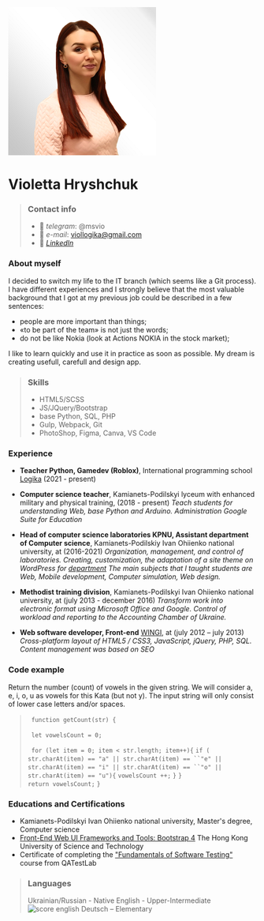 ![photo profile](https://github.com/LettaVio/rsschool-cv/blob/gh-pages/imgs/Gryshchuk_1.png)
#  Violetta Hryshchuk 

> ### Contact info
> - :iphone: *telegram*: @msvio
> - :e-mail: *e-mail*: viollogika@gmail.com
> - :gem: *[LinkedIn](https://www.linkedin.com/in/violetta-gryshchuk/)*

### About myself
I decided to switch my life to the IT branch (which seems like a Git process). I have different experiences and I strongly believe that the most valuable background that I got at my previous job could be described in a few sentences:
- people are more important than things;
- «to be part of the team» is not just the words;
- do not be like Nokia (look at Actions NOKIA in the stock market);

I like to learn quickly and use it in practice as soon as possible. My dream is creating usefull, carefull and design app. 

> ### Skills
> - HTML5/SCSS
> - JS/JQuery/Bootstrap
> - base Python, SQL, PHP
> - Gulp, Webpack, Git
> - PhotoShop, Figma, Canva, VS Code

### Experience
- **Teacher Python, Gamedev (Roblox)**, International programming school [Logika](https://logikaschool.com/ ) (2021 - present) 

- **Computer science teacher**, Kamianets-Podilskyi lyceum with enhanced military and physical training, (2018 - present) 
*Teach students for understanding Web, base Python and Arduino. Administration Google Suite for Education*
- **Head of computer science laboratories KPNU, Assistant department of Computer science**, Kamianets-Podilskiy Ivan Ohiienko national university, at (2016-2021)
*Organization, management, and control of laboratories. Creating, customization, the adaptation of a site theme on WordPress for [department](https://cs.kpnu.edu.ua/ )
The main subjects that I taught students are Web, Mobile development, Сomputer simulation, Web design.*
 
- **Methodist training division**, Kamianets-Podilskyi Ivan Ohiienko national university, at (july 2013 - december 2016)
*Transform work into electronic format using Microsoft Office and Google. Control of workload and reporting to the Accounting Chamber of Ukraine.*

- **Web software developer, Front-end** [WINGI](http://wingi.ru/), at (july 2012 – july 2013) 
*Cross-platform layout of HTML5 / CSS3, JavaScript, jQuery, PHP, SQL. Content management was based on SEO*

###  Code example 
Return the number (count) of vowels in the given string. We will consider a, e, i, o, u as vowels for this Kata (but not y). The input string will only consist of lower case letters and/or spaces.
> ` function getCount(str) {`
>
>  ` let vowelsCount = 0;`  
>
>  ` for (let item = 0; item < str.length; item++){`
>  `if ( str.charAt(item) == "a" || str.charAt(item) == ``"e" || str.charAt(item) == "i" || str.charAt(item) == ``"o" || str.charAt(item) == "u"){`
>        `vowelsCount ++;`
>   `}`
>  `}`    
>  `return vowelsCount;`
>`}`

### Educations and Certifications
- Kamianets-Podіlskyi Ivan Ohiienko national university, Master's degree, Computer science 
- [Front-End Web UI Frameworks and Tools: Bootstrap 4](https://www.coursera.org/account/accomplishments/certificate/LJ4EWUCK3BVS) The Hong Kong University of Science and Technology
- Certificate of completing the ["Fundamentals of Software Testing"](https://clients.qatestlab.com/api/trainings/public_certificate_173397_14396.pdf) course from QATestLab

> ### Languages
> Ukrainian/Russian - Native
> English - Upper-Intermediate
> ![score english](https://github.com/LettaVio/rsschool-cv/blob/gh-pages/imgs/eng.ipg)
> Deutsch – Elementary